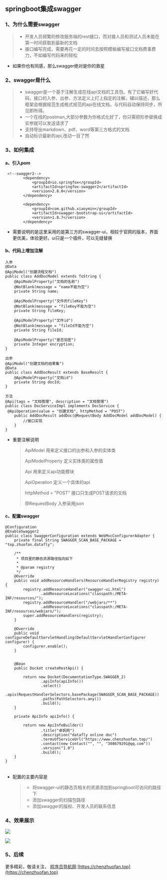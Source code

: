 



## springboot集成swagger

### 1、为什么需要swagger

> + 开发人员频繁的修改服务端的rest接口，而对接人员和测试人员未能在第一时间获取到最新的文档
> + 接口编写完成，需要再花一定的时间去按照模板编写接口文档费事费力，不如编写代码来的轻松

+ 如果你也有同感，那么swagger绝对是你的救星



### 2、swagger是什么

> + swagger是一个基于注解生成在线api文档的工具包。有了它编写好代码，接口的入参、出参、方法定义上打上指定的注解，辅以描述，那么框架会根据规范生成格式规范的api在线文档，与代码自动保持同步，所见即所得。
> + 一个在线的postman,大部分参数为你格式化好了，你只需把形参替换成实参就可以发送请求了
> + 支持导出markdown、pdf、word等第三方格式的文档
> + 自动标识最新的api,改动一目了然



### 3、如何集成

#### a、引入pom

```
 <!--swagger2-->
        <dependency>
            <groupId>io.springfox</groupId>
            <artifactId>springfox-swagger2</artifactId>
            <version>2.8.0</version>
        </dependency>

        <dependency>
            <groupId>com.github.xiaoymin</groupId>
            <artifactId>swagger-bootstrap-ui</artifactId>
            <version>1.8.7</version>
        </dependency>
```



+ 需要说明的是这里采用的是第三方的swagger-ui，相较于官网的版本，界面更优美，体验更好。ui只是一个插件，可以无缝替换

#### b、代码上增加注解

```
入参
@Data
@ApiModel("创建流程文档")
public class AddDocModel extends ToString {
    @ApiModelProperty("文档的名称")
    @NotBlank(message = "name不能为空")
    private String name;

    @ApiModelProperty("文件的fileKey")
    @NotBlank(message = "fileKey不能为空")
    private String fileKey;

    @ApiModelProperty("文件id")
    @NotBlank(message = "fileId不能为空")
    private String fileId;

    @ApiModelProperty("是否加密")
    private Integer encryption;
}

出参
@ApiModel("创建文档的结果集")
@Data
public class AddDocResult extends BaseResult {
    @ApiModelProperty("文档id")
    private String docId;
}

方法
@Api(tags = "文档管理", description = "文档管理")
public class DocServiceImpl implements DocService {
 @ApiOperation(value = "创建文档", httpMethod = "POST")
    public AddDocResult addDoc(@RequestBody AddDocModel addDocModel) {
		//接口实现
	}
}
```

+ 重要注解说明

  > ApiModel 用来定义接口的出参和入参的实体类
  >
  > ApiModelProperty 定义实体类的属性值
  >
  > Api 用来定义api功能模块
  >
  > ApiOperation 定义一个具体的api
  >
  >  httpMethod = "POST" 接口只生成POST请求的文档
  >
  > @RequestBody 入参采用json

#### c、配置swagger

```
@Configuration
@EnableSwagger2
public class SwaggerConfiguration extends WebMvcConfigurerAdapter {
    private final String SWAGGER_SCAN_BASE_PACKAGE = "top.zhuofan.datafly";

    /**
     * 项目里的静态资源路径指向如下
     *
     * @param registry
     */
    @Override
    public void addResourceHandlers(ResourceHandlerRegistry registry) {
        registry.addResourceHandler("swagger-ui.html")
                .addResourceLocations("classpath:/META-INF/resources/");
        registry.addResourceHandler("/webjars/**")
                .addResourceLocations("classpath:/META-INF/resources/webjars/");
        super.addResourceHandlers(registry);
    }

    @Override
    public void configureDefaultServletHandling(DefaultServletHandlerConfigurer configurer) {
        configurer.enable();
    }


    @Bean
    public Docket createRestApi() {

        return new Docket(DocumentationType.SWAGGER_2)
                .apiInfo(apiInfo())
                .select()
                .apis(RequestHandlerSelectors.basePackage(SWAGGER_SCAN_BASE_PACKAGE))
                .paths(PathSelectors.any())
                .build();
    }

    private ApiInfo apiInfo() {

        return new ApiInfoBuilder()
                .title("卓帆网")
                .description("datafly online doc")
                .termsOfServiceUrl("https://www.chenzhuofan.top/")
                .contact(new Contact("", "", "308679291@qq.com"))
                .version("1.0")
                .build();
    }
}

```

######  

+ 配置的主要内容是

  > + 将swagger-ui的静态页相关的资源添加到springboot可访问的路径下
  > + 添加swagger的扫描包路径
  > + 添加swagger的版权、开发人员的联系信息

### 4、效果展示

![](https://img2018.cnblogs.com/blog/493641/201904/493641-20190426214421258-996930423.png)



![](https://img2018.cnblogs.com/blog/493641/201904/493641-20190426214433784-1089309906.png)

### 5、后续

更多精彩，敬请关注， [ 程序员导航网](https://chenzhuofan.top)  [https://chenzhuofan.top](https://chenzhuofan.top)